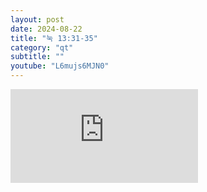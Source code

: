 ```yaml
---
layout: post
date: 2024-08-22
title: "눅 13:31-35"
category: "qt"
subtitle: ""
youtube: "L6mujs6MJN0"
---
```


<div class="youtube margin-large">
    <iframe src="https://www.youtube.com/embed/L6mujs6MJN0" title="YouTube video player" frameborder="0" allow="accelerometer; autoplay; clipboard-write; encrypted-media; gyroscope; picture-in-picture; web-share" allowfullscreen></iframe>
</div>

